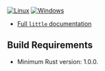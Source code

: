 [![Linux](https://travis-ci.org/Nercury/little-rs.svg)](https://travis-ci.org/Nercury/little-rs)
[![Windows](https://ci.appveyor.com/api/projects/status/i3xbrshwr5onmidq/branch/master?svg=true)](https://ci.appveyor.com/project/Nercury/little-rs/branch/master)

- [Full `little` documentation](http://nercury.github.io/little-rs)

## Build Requirements

- Minimum Rust version: 1.0.0.

